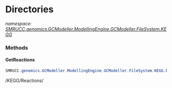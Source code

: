 ﻿# Directories
_namespace: [SMRUCC.genomics.GCModeller.ModellingEngine.GCModeller.FileSystem.KEGG](./index.md)_





### Methods

#### GetReactions
```csharp
SMRUCC.genomics.GCModeller.ModellingEngine.GCModeller.FileSystem.KEGG.Directories.GetReactions
```
/KEGG/Reactions/


